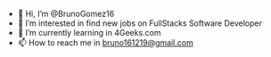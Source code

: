 - 👋 Hi, I’m @BrunoGomez16
- 👀 I’m interested in find new jobs on FullStacks Software Developer
- 🌱 I’m currently learning in 4Geeks.com
- 📫 How to reach me in bruno161219@gmail.com


